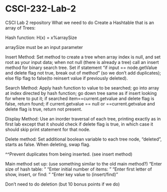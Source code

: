 # CSCI-232-Lab-2
CSCI Lab 2 repository
What we need to do
Create a Hashtable that is an array of Trees:

Hash function: H(x) = x%arraySize

arraySize must be an input parameter

Insert Method: Set method to create a tree when array index is null, and set root as your input data; when not null (there is already a tree) call an insert method for binary search tree. Set if statement “if input == node.getValue and delete flag not true, break out of method” (so we don’t add duplicates); else flip flag to false(to reinsert value if previously deleted).

Search Method: Apply hash function to value to be searched; go into array at index directed by hash function; go down tree same as if insert looking for where to put it; if searched item==current.getvalue and delete flag is false, return found; if current.getvalue == null or ==current.getvalue and delete flag is true, return not present.

Display Method: Use an inorder traversal of each tree, printing exactly as in first lab except that it should check if delete flag is true, in which case it should skip print statement for that node.

Delete method: Set additional boolean variable to each tree node, “deleted”, starts as false. When deleting, swap flag.

^^Prevent duplicates from being inserted. (see insert method)

Main method set up: (use something similar to the old main method?)
	“Enter size of hash table: ”
	“Enter initial number of items: ”
	“Enter first letter of show, insert, or find: ”
		“Enter key value to (insert/find)”

Don’t need to do deletion (but 10 bonus points if we do)
